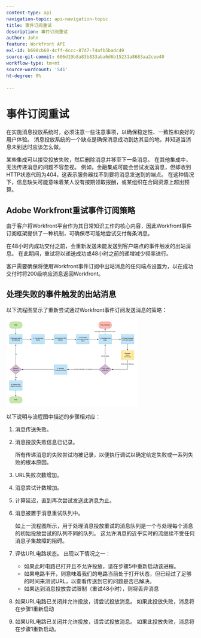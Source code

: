 ```yaml
---
content-type: api
navigation-topic: api-navigation-topic
title: 事件订阅重试
description: 事件订阅重试
author: John
feature: Workfront API
exl-id: b698cb60-4cff-4ccc-87d7-74afb5badc49
source-git-commit: 606d19b8a83b833aba6d6b15231a8683aa2cee40
workflow-type: tm+mt
source-wordcount: '541'
ht-degree: 0%

---
```


# 事件订阅重试

在实施消息投放系统时，必须注意一些注意事项，以确保稳定性、一致性和良好的用户体验。 消息投放系统的一个缺点是确保消息成功到达其目的地，并知道当消息未到达时应该怎么做。

某些集成可以接受投放失败，然后删除消息并移至下一条消息。  在其他集成中，无法传递消息的问题不容忽视。 例如，金融集成可能会尝试发送消息，但却收到HTTP状态代码为404，这表示服务器找不到要将消息发送到的端点。 在这种情况下，信息缺失可能意味着某人没有按期领取报酬，或某组织在合同资源上超出预算。

## Adobe Workfront重试事件订阅策略

由于客户将Workfront平台作为其日常知识工作的核心内容，因此Workfront事件订阅框架提供了一种机制，可确保尽可能地尝试交付每条消息。

在48小时内成功交付之前，会重新发送未能发送到客户端点的事件触发的出站消息。 在此期间，重试将以递送成功或48小时之前的递增减少频率进行。

客户需要确保将使用Workfront事件订阅中出站消息的任何端点设置为，以在成功交付时将200级响应消息返回Workfront。

## 处理失败的事件触发的出站消息

以下流程图显示了重新尝试通过Workfront事件订阅发送消息的策略：

![](assets/event-subscription-circuit-breaker-retries-350x234.png)

以下说明与流程图中描述的步骤相对应：

1. 消息传送失败。
1. 消息投放失败信息已记录。

   所有传递消息的失败尝试均被记录，以便执行调试以确定给定失败或一系列失败的根本原因。

1. URL失败次数增加。
1. 消息尝试计数增加。
1. 计算延迟，直到再次尝试发送此消息为止。
1. 消息被置于消息重试队列中。

   如上一流程图所示，用于处理消息投放重试的消息队列是一个与处理每个消息的初始投放尝试的队列不同的队列。 这允许消息的近乎实时的流继续不受任何消息子集故障的阻碍。

1. 评估URL电路状态。 出现以下情况之一：

   * 如果此时电路已打开且不允许投放，请在步骤5中重新启动该进程。
   * 如果电路半开，则意味着我们的电路当前处于打开状态，但已经过了足够的时间来测试URL，以查看传送到它的问题是否已解决。
   * 如果达到消息投放尝试限制（重试48小时），则将丢弃消息

1. 如果URL电路已关闭并允许投放，请尝试投放消息。 如果此投放失败，消息将在步骤1重新启动

1. 如果URL电路已关闭并允许投放，请尝试投放消息。 如果此投放失败，消息将在步骤1重新启动。

   <!--
   <li value="10" data-mc-conditions="QuicksilverOrClassic.Draft mode">Workfront disables Event Subscriptions when both of the following criteria are met:
   <ul>
   <!--
   <li data-mc-conditions="QuicksilverOrClassic.Draft mode">The Event Subscription has failed 1000 delivery attempts consecutively</li>
   <li data-mc-conditions="QuicksilverOrClassic.Draft mode">48 hours have passed since the last successful delivery</li>
   </ul></li>
   -->
